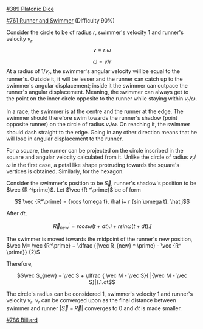 [#389 Platonic Dice](https://projecteuler.net/problem=786)

[#761 Runner and Swimmer](https://projecteuler.net/problem=761) (Difficulty 90%)


Consider the circle to be of radius $r$, swimmer's velocity $1$ and runner's velocity $v_{r}$. $$v = r.\omega
$$ 

$$\omega = v/r$$ 
At a radius of $1/v_{r}$, the swimmer's angular velocity will be equal to the runner's. Outside it, it will be lesser and the runner can catch up to the swimmer's angular displacement; inside it the swimmer can outpace the runner's angular displacement. Meaning, the swimmer can always get to the point on the inner circle opposite to the runner  while staying within $v_{r}/\omega$. 

In a race, the swimmer is at the centre and the runner at the edge. The swimmer should therefore swim towards the runner's shadow (point opposite runner) on the circle of radius $v_{r}/\omega$. On reaching it, the swimmer should dash straight to the edge. Going in any other direction means that he will lose in angular displacement to the runner.

For a square, the runner can be projected on the circle inscribed in the square and angular velocity calculated from it. Unlike the circle of radius $v_{r}/\omega$ in the first case, a petal like shape protruding towards the square's vertices is obtained. Similarly, for the hexagon.

Consider the swimmer's position to be $\vec S$, runner's shadow's position to be $\vec {R
^\prime}$. Let $\vec {R
^\prime}$ be of form

$$ \vec {R^\prime} = {rcos \omega t}. \hat i+ r {sin \omega t}. \hat j$$

After ${d}t$, 

$$ {\vec R_{new} ^\prime} = r{cos \omega (t+dt)}. \hat i+  r{sin \omega (t+dt)}. \hat j$$

The swimmer is moved towards the midpoint of the runner's new position, $\vec M= \vec {R^\prime} + \dfrac {{\vec R_{new} ^ \prime} - \vec {R^ \prime}} {2}$

Therefore,

$$\vec S_{new}  = \vec S + \dfrac { \vec M -  \vec S}{ |{\vec M -  \vec S}|}.1.dt$$

The circle's radius can be considered $1$, swimmer's velocity $1$ and runner's velocity $v_{r}$. 
$v_{r}$ can be converged upon as the final distance between swimmer and runner $|\vec S - \vec R|$ converges to $0$ and $dt$ is made smaller.


[#786 Billiard](https://projecteuler.net/problem=389)


